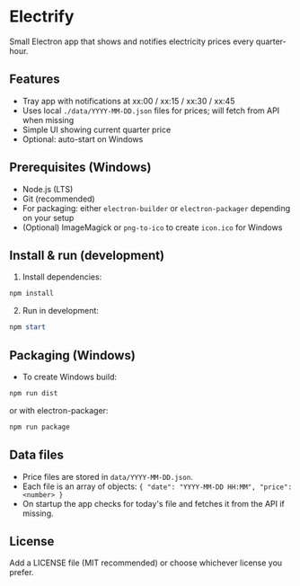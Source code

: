 # Electrify

Small Electron app that shows and notifies electricity prices every quarter-hour.

## Features
- Tray app with notifications at xx:00 / xx:15 / xx:30 / xx:45
- Uses local `./data/YYYY-MM-DD.json` files for prices; will fetch from API when missing
- Simple UI showing current quarter price
- Optional: auto-start on Windows

## Prerequisites (Windows)
- Node.js (LTS)
- Git (recommended)
- For packaging: either `electron-builder` or `electron-packager` depending on your setup
- (Optional) ImageMagick or `png-to-ico` to create `icon.ico` for Windows

## Install & run (development)
1. Install dependencies:
```powershell
npm install
```
2. Run in development:
```powershell
npm start
```

## Packaging (Windows)
- To create Windows build:
```powershell
npm run dist
```
or with electron-packager:
```powershell
npm run package
```

## Data files
- Price files are stored in `data/YYYY-MM-DD.json`.
- Each file is an array of objects: `{ "date": "YYYY-MM-DD HH:MM", "price": <number> }`
- On startup the app checks for today's file and fetches it from the API if missing.

## License
Add a LICENSE file (MIT recommended) or choose whichever license you prefer.
